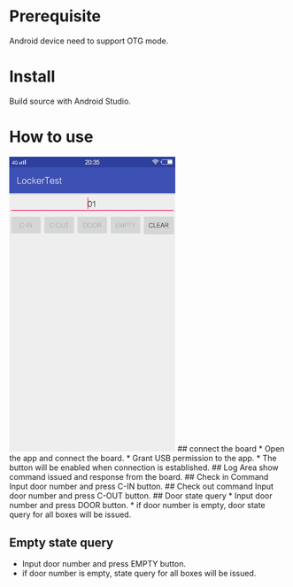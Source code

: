 # Prerequisite
Android device need to support OTG mode.

# Install
Build source with Android Studio.

# How to use
<img src="images/1.jpg" width="300px">
## connect the board
* Open the app and connect the board. 
* Grant USB permission to the app.
* The button will be enabled when connection is established.
## Log Area
 show command issued and response from the board.
## Check in Command
Input door number and press C-IN button.
## Check out command
Input door number and press C-OUT button.
## Door state query
* Input door number and press DOOR button.
* if door number is empty, door state query for all boxes will be issued.

## Empty state query
* Input door number and press EMPTY button.
* if door number is empty, state query for all boxes will be issued.
